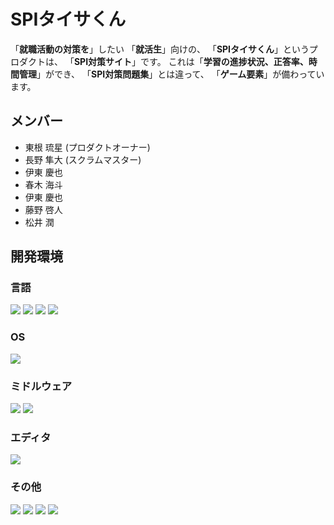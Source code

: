 # SPIタイサくん
「__就職活動の対策を__」したい
「__就活生__」向けの、
「__SPIタイサくん__」というプロダクトは、
「__SPI対策サイト__」です。
これは「__学習の進捗状況、正答率、時間管理__」ができ、
「__SPI対策問題集__」とは違って、
「__ゲーム要素__」が備わっています。

## メンバー
- 東根 琉星 (プロダクトオーナー)
- 長野 隼大 (スクラムマスター)
- 伊東 慶也
- 春木 海斗
- 伊東 慶也
- 藤野 啓人
- 松井 潤

## 開発環境
### 言語
<p>
  <img src="https://img.shields.io/badge/PHP-ccc.svg?logo=php&style=flat-square">
  <img src="https://img.shields.io/badge/-HTML5-ffffff.svg?logo=html5&style=flat-square">
  <img src="https://img.shields.io/badge/-CSS3-1572B6.svg?logo=css3&style=flat-square">
  <img src="https://img.shields.io/badge/-JavaScript-000000.svg?logo=javascript&style=flat-square">
</p>

### OS
<p>
  <img src="https://img.shields.io/badge/-Windows%2010-0078D6.svg?logo=windows&style=flat-square">
</p>

### ミドルウェア
<p>
  <img src="https://img.shields.io/badge/-Apache-D22128.svg?logo=apache&style=flat-square">
  <img src="https://img.shields.io/badge/-MySQL-FFFFFF.svg?logo=MySQL&style=flat-square">
</p>

### エディタ
<p>
  <img src="https://img.shields.io/badge/-VisualStudioCode-007ACC.svg?logo=visualstudiocode&style=flat-square">
</p>

### その他
<p>
  <img src="https://img.shields.io/badge/-XAMPP-FFFFFF.svg?logo=Xampp&style=flat-square">
  <img src="https://img.shields.io/badge/-GitHub-181717.svg?logo=github&style=flat-square">
  <img src="https://img.shields.io/badge/-Figma-000000.svg?logo=figma&style=flat-square">
  <img src="https://img.shields.io/badge/-Twitch-ffffff.svg?logo=twitch&style=flat-square">
</p>
